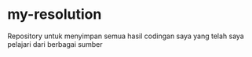 # my-resolution
Repository untuk menyimpan semua hasil codingan saya yang telah saya pelajari dari berbagai sumber
